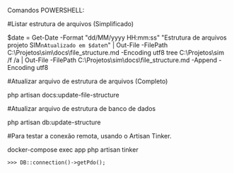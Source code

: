 
Comandos POWERSHELL:


#Listar estrutura de arquivos (Simplificado)

$date = Get-Date -Format "dd/MM/yyyy HH:mm:ss"
"Estrutura de arquivos projeto SIM`nAtualizado em $date`n" | Out-File -FilePath C:\Projetos\sim\docs\file_structure.md -Encoding utf8
tree C:\Projetos\sim /f /a | Out-File -FilePath C:\Projetos\sim\docs\file_structure.md -Append -Encoding utf8





#Atualizar arquivo de estrutura de arquivos (Completo)

php artisan docs:update-file-structure

#Atualizar arquivo de estrutura de banco de dados   

php artisan db:update-structure




#Para testar a conexão remota, usando o Artisan Tinker. 

docker-compose exec app php artisan tinker

    >>> DB::connection()->getPdo();
